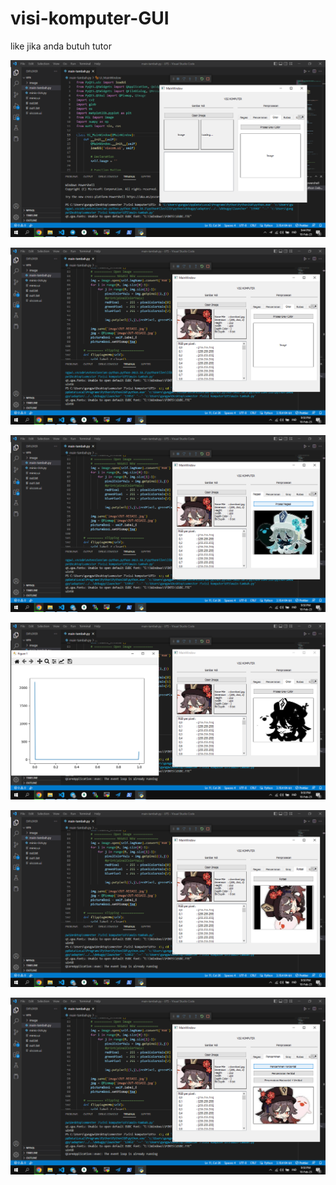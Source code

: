 # visi-komputer-GUI

like jika anda butuh tutor

![image](https://github.com/agungsoboru/visi-komputer-GUI/blob/main/Screenshot%20(630).png)

![image](https://github.com/agungsoboru/visi-komputer-GUI/blob/main/Screenshot%20(631).png)

![image](https://github.com/agungsoboru/visi-komputer-GUI/blob/main/Screenshot%20(632).png)

![image](https://github.com/agungsoboru/visi-komputer-GUI/blob/main/Screenshot%20(633).png)

![image](https://github.com/agungsoboru/visi-komputer-GUI/blob/main/Screenshot%20(634).png)

![image](https://github.com/agungsoboru/visi-komputer-GUI/blob/main/Screenshot%20(635).png)
